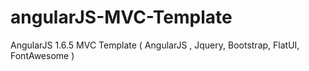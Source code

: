 # angularJS-MVC-Template
AngularJS 1.6.5 MVC Template ( AngularJS , Jquery, Bootstrap, FlatUI, FontAwesome )
